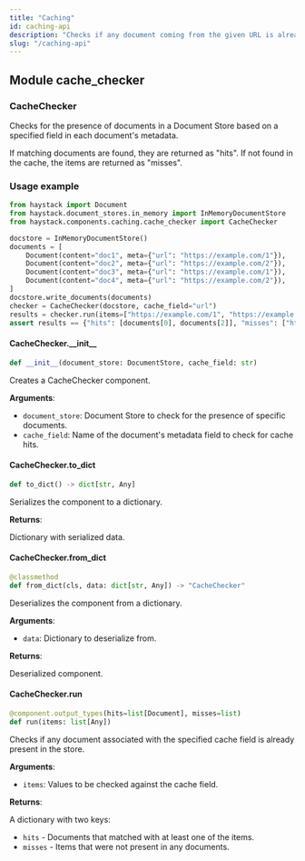 ```yaml
---
title: "Caching"
id: caching-api
description: "Checks if any document coming from the given URL is already present in the store."
slug: "/caching-api"
---
```


<a id="cache_checker"></a>

## Module cache\_checker

<a id="cache_checker.CacheChecker"></a>

### CacheChecker

Checks for the presence of documents in a Document Store based on a specified field in each document's metadata.

If matching documents are found, they are returned as "hits". If not found in the cache, the items
are returned as "misses".

### Usage example

```python
from haystack import Document
from haystack.document_stores.in_memory import InMemoryDocumentStore
from haystack.components.caching.cache_checker import CacheChecker

docstore = InMemoryDocumentStore()
documents = [
    Document(content="doc1", meta={"url": "https://example.com/1"}),
    Document(content="doc2", meta={"url": "https://example.com/2"}),
    Document(content="doc3", meta={"url": "https://example.com/1"}),
    Document(content="doc4", meta={"url": "https://example.com/2"}),
]
docstore.write_documents(documents)
checker = CacheChecker(docstore, cache_field="url")
results = checker.run(items=["https://example.com/1", "https://example.com/5"])
assert results == {"hits": [documents[0], documents[2]], "misses": ["https://example.com/5"]}
```

<a id="cache_checker.CacheChecker.__init__"></a>

#### CacheChecker.\_\_init\_\_

```python
def __init__(document_store: DocumentStore, cache_field: str)
```

Creates a CacheChecker component.

**Arguments**:

- `document_store`: Document Store to check for the presence of specific documents.
- `cache_field`: Name of the document's metadata field
to check for cache hits.

<a id="cache_checker.CacheChecker.to_dict"></a>

#### CacheChecker.to\_dict

```python
def to_dict() -> dict[str, Any]
```

Serializes the component to a dictionary.

**Returns**:

Dictionary with serialized data.

<a id="cache_checker.CacheChecker.from_dict"></a>

#### CacheChecker.from\_dict

```python
@classmethod
def from_dict(cls, data: dict[str, Any]) -> "CacheChecker"
```

Deserializes the component from a dictionary.

**Arguments**:

- `data`: Dictionary to deserialize from.

**Returns**:

Deserialized component.

<a id="cache_checker.CacheChecker.run"></a>

#### CacheChecker.run

```python
@component.output_types(hits=list[Document], misses=list)
def run(items: list[Any])
```

Checks if any document associated with the specified cache field is already present in the store.

**Arguments**:

- `items`: Values to be checked against the cache field.

**Returns**:

A dictionary with two keys:
- `hits` - Documents that matched with at least one of the items.
- `misses` - Items that were not present in any documents.

